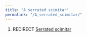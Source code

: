 ```yaml
---
title: "A serrated scimitar"
permalink: "/A_serrated_scimitar/"
---
```


1.  REDIRECT [Serrated scimitar](Serrated_scimitar "wikilink")